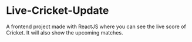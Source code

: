 # Live-Cricket-Update
A frontend project made with ReactJS where you can see the live score of Cricket. It will also show the upcoming matches. 
